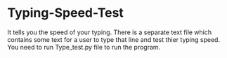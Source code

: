 # Typing-Speed-Test
It tells you the speed of  your typing.
There is a separate text file which contains some text for a user to type that  line and test thier typing speed.
You need to run Type_test.py file to run the program.
